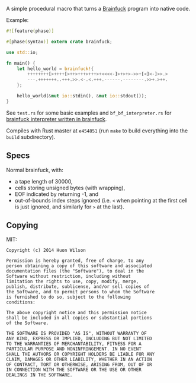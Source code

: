 A simple procedural macro that turns a
[Brainfuck](http://en.wikipedia.org/wiki/Brainfuck) program into
native code.

Example:

```rust
#![feature(phase)]

#[phase(syntax)] extern crate brainfuck;

use std::io;

fn main() {
    let hello_world = brainfuck!{
        ++++++++[>++++[>++>+++>+++>+<<<<-]>+>+>->>+[<]<-]>>.>
        ---.+++++++..+++.>>.<-.<.+++.------.--------.>>+.>++.
    };

    hello_world(&mut io::stdin(), &mut io::stdout());
}
```


See `test.rs` for some basic examples and `bf_bf_interpreter.rs` for
[brainfuck interpreter written in brainfuck](http://homepages.xnet.co.nz/~clive/eigenratios/cgbfi2.b).

Compiles with Rust master at `e454851` (run `make` to build everything
into the `build` subdirectory).


## Specs

Normal brainfuck, with:
- a tape length of 30000,
- cells storing unsigned bytes (with wrapping),
- EOF indicated by returning -1, and
- out-of-bounds index steps ignored (i.e. `<` when pointing at the
  first cell is just ignored, and similarly for `>` at the last).


## Copying

MIT:

```
Copyright (c) 2014 Huon Wilson

Permission is hereby granted, free of charge, to any
person obtaining a copy of this software and associated
documentation files (the "Software"), to deal in the
Software without restriction, including without
limitation the rights to use, copy, modify, merge,
publish, distribute, sublicense, and/or sell copies of
the Software, and to permit persons to whom the Software
is furnished to do so, subject to the following
conditions:

The above copyright notice and this permission notice
shall be included in all copies or substantial portions
of the Software.

THE SOFTWARE IS PROVIDED "AS IS", WITHOUT WARRANTY OF
ANY KIND, EXPRESS OR IMPLIED, INCLUDING BUT NOT LIMITED
TO THE WARRANTIES OF MERCHANTABILITY, FITNESS FOR A
PARTICULAR PURPOSE AND NONINFRINGEMENT. IN NO EVENT
SHALL THE AUTHORS OR COPYRIGHT HOLDERS BE LIABLE FOR ANY
CLAIM, DAMAGES OR OTHER LIABILITY, WHETHER IN AN ACTION
OF CONTRACT, TORT OR OTHERWISE, ARISING FROM, OUT OF OR
IN CONNECTION WITH THE SOFTWARE OR THE USE OR OTHER
DEALINGS IN THE SOFTWARE.
```
